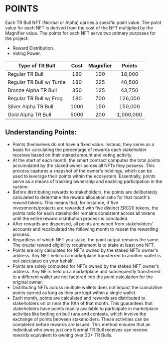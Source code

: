 # POINTS



Each TR Bull NFT (Normal or Alpha) carries a specific point value. The point value for each NFT is derived from the cost of the NFT multiplied by the Magnifier value. The points for each NFT serve two primary purposes for the project:

* Reward Distribution.
* Voting Power.

| Type of TR Bull           | Cost | Magnifier |   Points  |
| ------------------------- | :--: | :-------: | :-------: |
| Regular TR Bull           |  180 |    100    |   18,000  |
| Regular TR Bull w/ Turtle |  180 |    225    |   40,500  |
| Bronze Alpha TR Bull      |  350 |    125    |   43,750  |
| Regular TR Bull w/ Frog   |  180 |    700    |  126,000  |
| Silver Alpha TR Bull      | 1000 |    150    |  150,000  |
| Gold Alpha TR Bull        | 5000 |    200    | 1,000,000 |



## Understanding Points:

* Points themselves do not have a fixed value. Instead, they serve as a basis for calculating the percentage of rewards each stakeholder receives based on their staked amount and voting activity.
* At the start of each month, the smart contract computes the total points accumulated by the staked owner across all NFTs they possess. This process captures a snapshot of the owner's holdings, which can be used to leverage their points within the ecosystem. Essentially, points serve as a means of tracking ownership and enabling participation in the system.&#x20;
* Before distributing rewards to stakeholders, the points are deliberately calculated to determine the reward allocation ratio for that month's reward tokens. This means that, for instance, if five investments/projects are rewarded with five distinct ERC20 tokens, the points ratio for each stakeholder remains consistent across all tokens until the entire reward distribution process is concluded.&#x20;
* After rewards are dispensed, all points are wiped from stakeholders' accounts and recalculated the following month to repeat the rewarding process.
* Regardless of which NFT you stake, the point output remains the same. The crucial reward eligibility requirement is to stake at least one NFT.
* Points are only calculated for NFTs owned by the staked NFTs owner's address. Any NFT held on a marketplace transferred to another wallet is not calculated on your behalf.&#x20;
* Points are solely computed for NFTs owned by the staked NFT owner's address. Any NFTs held on a marketplace and subsequently transferred to a different wallet are not factored into the point calculation for the original owner.
* Distributing NFTs across multiple wallets does not impact the cumulative points earned as long as they are kept within a single wallet.
* Each month, points are calculated and rewards are distributed to stakeholders on or near the 10th of that month. This guarantees that stakeholders have points readily available to participate in marketplace activities like betting on bull runs and contests, which involve the exchange of points between stakeholders. These activities can be completed before rewards are issued. This method ensures that an individual who owns just one Normal TR Bull receives can receive rewards equivalent to owning over 30+ TR Bulls.
